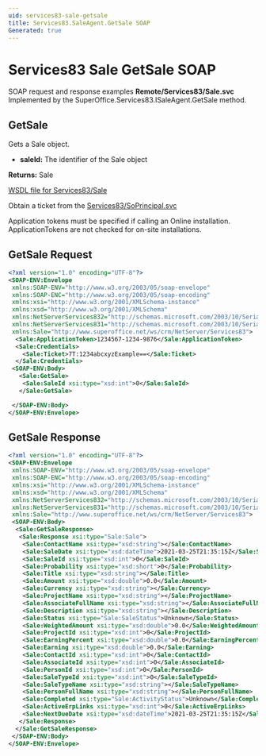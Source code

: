 ```yaml
---
uid: services83-sale-getsale
title: Services83.SaleAgent.GetSale SOAP
Generated: true
---
```


# Services83 Sale GetSale SOAP

SOAP request and response examples **Remote/Services83/Sale.svc**
Implemented by the <see cref="M:SuperOffice.Services83.ISaleAgent.GetSale">SuperOffice.Services83.ISaleAgent.GetSale</see> method.

## GetSale

Gets a Sale object.

* **saleId:** The identifier of the Sale object

**Returns:** Sale


[WSDL file for Services83/Sale](../Services83-Sale.md)

Obtain a ticket from the [Services83/SoPrincipal.svc](../SoPrincipal/index.md)

Application tokens must be specified if calling an Online installation. ApplicationTokens are not checked for on-site installations.

## GetSale Request

```xml
<?xml version="1.0" encoding="UTF-8"?>
<SOAP-ENV:Envelope
 xmlns:SOAP-ENV="http://www.w3.org/2003/05/soap-envelope"
 xmlns:SOAP-ENC="http://www.w3.org/2003/05/soap-encoding"
 xmlns:xsi="http://www.w3.org/2001/XMLSchema-instance"
 xmlns:xsd="http://www.w3.org/2001/XMLSchema"
 xmlns:NetServerServices832="http://schemas.microsoft.com/2003/10/Serialization/Arrays"
 xmlns:NetServerServices831="http://schemas.microsoft.com/2003/10/Serialization/"
 xmlns:Sale="http://www.superoffice.net/ws/crm/NetServer/Services83">
  <Sale:ApplicationToken>1234567-1234-9876</Sale:ApplicationToken>
  <Sale:Credentials>
    <Sale:Ticket>7T:1234abcxyzExample==</Sale:Ticket>
  </Sale:Credentials>
 <SOAP-ENV:Body>
   <Sale:GetSale>
    <Sale:SaleId xsi:type="xsd:int">0</Sale:SaleId>
   </Sale:GetSale>

 </SOAP-ENV:Body>
</SOAP-ENV:Envelope>

```


## GetSale Response

```xml
<?xml version="1.0" encoding="UTF-8"?>
<SOAP-ENV:Envelope
 xmlns:SOAP-ENV="http://www.w3.org/2003/05/soap-envelope"
 xmlns:SOAP-ENC="http://www.w3.org/2003/05/soap-encoding"
 xmlns:xsi="http://www.w3.org/2001/XMLSchema-instance"
 xmlns:xsd="http://www.w3.org/2001/XMLSchema"
 xmlns:NetServerServices832="http://schemas.microsoft.com/2003/10/Serialization/Arrays"
 xmlns:NetServerServices831="http://schemas.microsoft.com/2003/10/Serialization/"
 xmlns:Sale="http://www.superoffice.net/ws/crm/NetServer/Services83">
 <SOAP-ENV:Body>
  <Sale:GetSaleResponse>
   <Sale:Response xsi:type="Sale:Sale">
    <Sale:ContactName xsi:type="xsd:string"></Sale:ContactName>
    <Sale:SaleDate xsi:type="xsd:dateTime">2021-03-25T21:35:15Z</Sale:SaleDate>
    <Sale:SaleId xsi:type="xsd:int">0</Sale:SaleId>
    <Sale:Probability xsi:type="xsd:short">0</Sale:Probability>
    <Sale:Title xsi:type="xsd:string"></Sale:Title>
    <Sale:Amount xsi:type="xsd:double">0.0</Sale:Amount>
    <Sale:Currency xsi:type="xsd:string"></Sale:Currency>
    <Sale:ProjectName xsi:type="xsd:string"></Sale:ProjectName>
    <Sale:AssociateFullName xsi:type="xsd:string"></Sale:AssociateFullName>
    <Sale:Description xsi:type="xsd:string"></Sale:Description>
    <Sale:Status xsi:type="Sale:SaleStatus">Unknown</Sale:Status>
    <Sale:WeightedAmount xsi:type="xsd:double">0.0</Sale:WeightedAmount>
    <Sale:ProjectId xsi:type="xsd:int">0</Sale:ProjectId>
    <Sale:EarningPercent xsi:type="xsd:double">0.0</Sale:EarningPercent>
    <Sale:Earning xsi:type="xsd:double">0.0</Sale:Earning>
    <Sale:ContactId xsi:type="xsd:int">0</Sale:ContactId>
    <Sale:AssociateId xsi:type="xsd:int">0</Sale:AssociateId>
    <Sale:PersonId xsi:type="xsd:int">0</Sale:PersonId>
    <Sale:SaleTypeId xsi:type="xsd:int">0</Sale:SaleTypeId>
    <Sale:SaleTypeName xsi:type="xsd:string"></Sale:SaleTypeName>
    <Sale:PersonFullName xsi:type="xsd:string"></Sale:PersonFullName>
    <Sale:Completed xsi:type="Sale:ActivityStatus">Unknown</Sale:Completed>
    <Sale:ActiveErpLinks xsi:type="xsd:int">0</Sale:ActiveErpLinks>
    <Sale:NextDueDate xsi:type="xsd:dateTime">2021-03-25T21:35:15Z</Sale:NextDueDate>
   </Sale:Response>
  </Sale:GetSaleResponse>
 </SOAP-ENV:Body>
</SOAP-ENV:Envelope>

```

